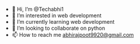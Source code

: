 - 👋 Hi, I’m @Techabhi1
- 👀 I’m interested in web development
- 🌱 I’m currently learning web development
- 💞️ I’m looking to collaborate on python
- 📫 How to reach me abhirajpoot9920@gmail.com

<!---
Techabhi1/Techabhi1 is a ✨ special ✨ repository because its `README.md` (this file) appears on your GitHub profile.
You can click the Preview link to take a look at your changes.
--->
